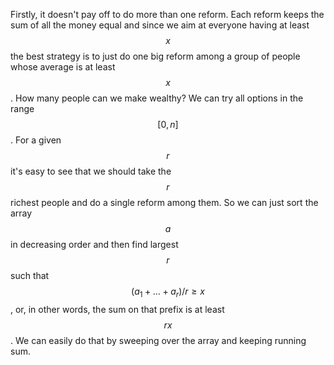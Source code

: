 Firstly, it doesn't pay off to do more than one reform.  Each reform keeps the sum of all the money equal and since we aim at everyone having at least $$x$$ the best strategy is to just do one big reform among a group of people whose average is at least $$x$$.
How many people can we make wealthy?  We can try all options in the range $$[0, n]$$.  For a given $$r$$ it's easy to see that we should take the $$r$$ richest people and do a single reform among them.  So we can just sort the array $$a$$ in decreasing order and then find largest $$r$$ such that $$(a_1 + \ldots + a_r) / r \ge x$$, or, in other words, the sum on that prefix is at least $$rx$$.  We can easily do that by sweeping over the array and keeping running sum.
